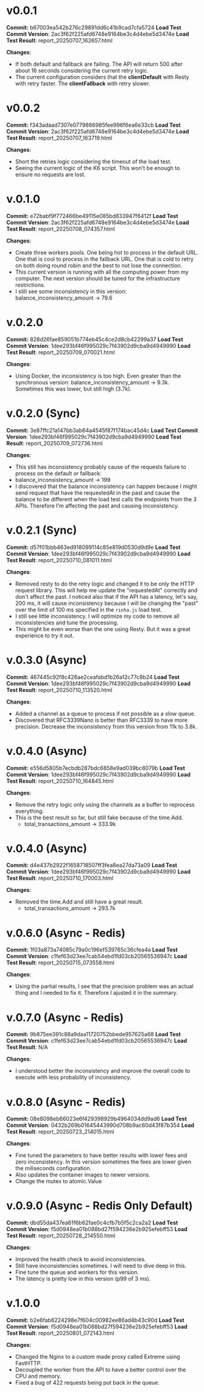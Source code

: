 # v0.0.1

**Commit:** b67003ea542b276c29891dd6c41b9cad7cfa5724
**Load Test Commit Version**: 2ac3f62f225afd6748e9164be3c4d4ebe5d3474e
**Load Test Result**: report_20250707_162657.html

**Changes**:

- If both default and fallback are failing. The API will return 500 after about 16 seconds considering the current retry logic.
- The current configuration considers that the **clientDefault** with Resty with retry faster. The **clientFallback** with retry slower.

# v0.0.2

**Commit:** f343adaad7307e0779866985fee996f6ea6e33cb
**Load Test Commit Version**: 2ac3f62f225afd6748e9164be3c4d4ebe5d3474e
**Load Test Result**: report_20250707_163719.html

**Changes**:

- Short the retries logic considering the timeout of the load test.
- Seeing the current logic of the K6 script. This won't be enough to ensure no requests are lost.

# v.0.1.0

**Commit:** e72babf9f772466be49115e085bd833947f6412f
**Load Test Commit Version**: 2ac3f62f225afd6748e9164be3c4d4ebe5d3474e
**Load Test Result**: report_20250708_074357.html

**Changes**:

- Create three workers pools. One being hot to process in the default URL. One that is cool to process in the fallback URL. One that is cold to retry on both doing round robin and the best to not lose the connection.
- This current version is running with all the computing power from my computer. The next version should be tuned for the infrastructure restrictions.
- I still see some inconsistency in this version: balance_inconsistency_amount -> 79.6

# v.0.2.0

**Commit:** 828d26fae859051b774eb45c4ce2d8cb42299a37
**Load Test Commit Version**: 1dee293bf46f995029c7f43902d9cba9d4949990
**Load Test Result**: report_20250709_070021.html

**Changes**:

- Using Docker, the inconsistency is too high. Even greater than the synchronous version: balance_inconsistency_amount -> 9.3k. Sometimes this was lower, but still high (3.7k).

# v.0.2.0 (Sync)

**Commit:** 3e87ffc21a147bb3ab64a4545f87f174bac45d4c
**Load Test Commit Version**: 1dee293bf46f995029c7f43902d9cba9d4949990
**Load Test Result**: report_20250709_072736.html

**Changes**:

- This still has inconsistency probably cause of the requests failure to process on the default or fallback:
- balance_inconsistency_amount -> 199
- I discovered that the balance inconsistency can happen because I might send request that have the requestedAt in the past and cause the balance to be different when the load test calls the endpoints from the 3 APIs. Therefore I'm affecting the past and causing inconsistency.

# v.0.2.1 (Sync)

**Commit:** d57f01bbb463ed918099114c85e819d0530d9d9e
**Load Test Commit Version**: 1dee293bf46f995029c7f43902d9cba9d4949990
**Load Test Result**: report_20250710_081011.html

**Changes**:

- Removed resty to do the retry logic and changed it to be only the HTTP request library. This will help me update the "requestedAt" correctly and don't affect the past. I noticed also that if the API has a latency, let's say, 200 ms, it will cause inconsistency because I will be changing the "past" over the limit of 100 ms specified in the `rinha.js` load test.
- I still see little inconsistency. I will optimize my code to remove all inconsistencies and tune the processing.
- This might be even worse than the one using Resty. But it was a great experience to try it out.

# v.0.3.0 (Async)

**Commit:** 467445c92f8c426ae2ceafabd1b26a12c77c8b24
**Load Test Commit Version**: 1dee293bf46f995029c7f43902d9cba9d4949990
**Load Test Result**: report_20250710_113520.html

**Changes**:

- Added a channel as a queue to process if not possible as a slow queue.
- Discovered that RFC3339Nano is better than RFC3339 to have more precision. Decrease the inconsistency from this version from 11k to 3.8k.

# v.0.4.0 (Async)

**Commit:** e556d5805b7ecbdb287bdc6858e9ad039bc8079b
**Load Test Commit Version**: 1dee293bf46f995029c7f43902d9cba9d4949990
**Load Test Result**: report_20250710_164845.html

**Changes**:

- Remove the retry logic only using the channels as a buffer to reprocess everything.
- This is the best result so far, but still fake because of the time.Add.
  - total_transactions_amount -> 333.9k

# v.0.4.0 (Async)

**Commit:** d4e437b2922f1658718507ff3fea8ea27da73a09
**Load Test Commit Version**: 1dee293bf46f995029c7f43902d9cba9d4949990
**Load Test Result**: report_20250710_170003.html

**Changes**:

- Removed the time.Add and still have a great result.
  - total_transactions_amount -> 293.7k

# v.0.6.0 (Async - Redis)

**Commit:** 1f03a873a74085c79a0c196ef539765c36cfea4a
**Load Test Commit Version**: c1fef63d23ee7cab54ebd1fd03cb20565536947c
**Load Test Result**: report_20250715_073558.html

**Changes**:

- Using the partial results, I see that the precision problem was an actual thing and I needed to fix it. Therefore I ajusted it in the summary.

# v.0.7.0 (Async - Redis)

**Commit:** 9b875ee391c88a9daa11720752bbede957625a68
**Load Test Commit Version**: c1fef63d23ee7cab54ebd1fd03cb20565536947c
**Load Test Result**: N/A

**Changes**:

- I understood better the inconsistency and improve the overall code to execute with less probability of inconsistency.

# v.0.8.0 (Async - Redis)

**Commit:** 08e8098eb66023e6f429398929b4964034dd9ad6
**Load Test Commit Version**: 0432b269b01645443990d708b9ac60d43f87b354
**Load Test Result**: report_20250723_214015.html

**Changes**:
- Fine tuned the parameters to have better results with lower fees and zero inconsistency. In this version sometimes the fees are lower given the miliseconds configuration.
- Also updates the container images to newer versions.
- Change the mutex to atomic.Value

# v.0.9.0 (Async - Redis Only Default)

**Commit:** dbd55da437ea61f6b62fae0c4cfb7b5f5c2ca2a2
**Load Test Commit Version**: f5d0948ea01b088bd27f594236e2b925efebff53
**Load Test Result**: report_20250728_214550.html

**Changes**:
- Improved the health check to avoid inconsistencies.
- Still have inconsistencies sometimes. I will need to dive deep in this.
- Fine tune the queue and workers for this version.
- The latency is pretty low in this version (p99 of 3 ms).

# v.1.0.0

**Commit:** b2e6fab6224298e7f604c00982ee86ad4b43c90d
**Load Test Commit Version**: f5d0948ea01b088bd27f594236e2b925efebff53
**Load Test Result**: report_20250801_072143.html

**Changes**:
- Changed the Nginx to a custom made proxy called Extreme using FastHTTP.
- Decoupled the worker from the API to have a better control over the CPU and memory.
- Fixed a bug of 422 requests being put back in the queue.

